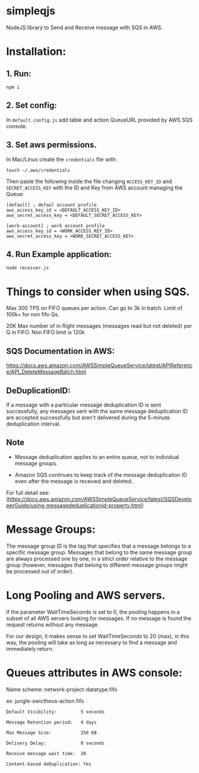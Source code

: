 # simpleqjs
NodeJS library to Send and Receive message with SQS in AWS.

# Installation:

## 1. Run:
    npm i
    
## 2. Set config:
In `default.config.js` add table and action QueueURL provided by AWS SQS console.


## 3. Set aws permissions.
In Mac/Linux create the `credentials` file with:
    
    touch ~/.aws/credentials
Then paste the following inside the file changing `ACCESS_KEY_ID` and `SECRET_ACCESS_KEY` 
with the ID and Key from AWS account managing the Queue:

    [default] ; defaul account profile
    aws_access_key_id = <DEFAULT_ACCESS_KEY_ID>
    aws_secret_access_key = <DEFAULT_SECRET_ACCESS_KEY>
    
    [work-account] ; work account profile
    aws_access_key_id = <WORK_ACCESS_KEY_ID>
    aws_secret_access_key = <WORK_SECRET_ACCESS_KEY>
  
## 4. Run Example application:

    node receiver.js


# Things to consider when using SQS.
Max 300 TPS on FIFO queues per action. Can go to 3k in batch. Limit of 100k+ for non fifo Qs.

20K Max number of in flight messages (messages read but not deleted) per Q in FIFO. Non FIFO limit is 120k


## SQS Documentation in AWS:
   https://docs.aws.amazon.com/AWSSimpleQueueService/latest/APIReference/API_DeleteMessageBatch.html
## DeDuplicationID:
If a message with a particular message deduplication ID is sent successfully,
any messages sent with the same message deduplication ID are accepted successfully but
aren't delivered during the 5-minute deduplication interval.

## Note

- Message deduplication applies to an entire queue, not to individual message groups.

- Amazon SQS continues to keep track of the message deduplication ID even after the message is received and deleted.

For full detail see:
(https://docs.aws.amazon.com/AWSSimpleQueueService/latest/SQSDeveloperGuide/using-messagededuplicationid-property.html)


# Message Groups:
The message group ID is the tag that specifies that a message belongs to a specific message group.
Messages that belong to the same message group are always processed one by one, in a strict order
relative to the message group (however, messages that belong to different message groups might be
processed out of order).


# Long Pooling and AWS servers.

If the parameter WaitTimeSeconds is set to 0, the pooling happens in a subset of all AWS servers looking
for messages. If no message is found the request returns without any message.

For our design, it makes sense to set WaitTimeSeconds to 20 (max), in this way, the pooling will take as
long as necessary to find a message and immediately return.


# Queues attributes in AWS console:
Name scheme:
network-project-datatype.fifo

ex: jungle-swictheos-action.fifo

    Default Visibility:         5 seconds

    Message Retention period:   4 days

    Max Message Size:           256 KB

    Delivery Delay:             0 seconds

    Receive message wait time:  20

    Content-based deDuplication: Yes
